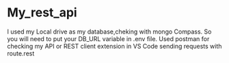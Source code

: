 # My_rest_api
I used my Local drive as my database,cheking with mongo Compass. So you  will need to put your DB_URL variable in .env file. 
Used postman for checking my API or REST client extension in VS Code sending requests with route.rest
